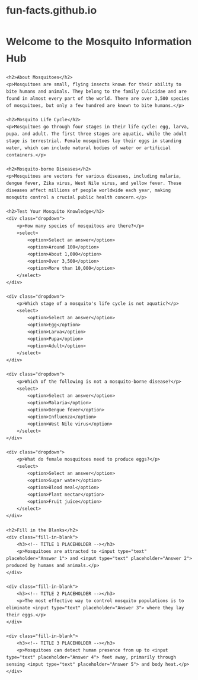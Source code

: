 # fun-facts.github.io
<!DOCTYPE html>
<html lang="en">
<head>
    <meta charset="UTF-8">
    <meta name="viewport" content="width=device-width, initial-scale=1.0">
    <title>Mosquito Information Hub</title>
    <style>
        body {
            font-family: Arial, sans-serif;
            line-height: 1.6;
            margin: 0;
            padding: 20px;
        }
        h1, h2 {
            color: #333;
        }
        .dropdown {
            margin-bottom: 20px;
        }
        .fill-in-blank {
            margin-top: 30px;
        }
        input[type="text"] {
            width: 200px;
            padding: 5px;
        }
    </style>
</head>
<body>
    <h1>Welcome to the Mosquito Information Hub</h1>

    <h2>About Mosquitoes</h2>
    <p>Mosquitoes are small, flying insects known for their ability to bite humans and animals. They belong to the family Culicidae and are found in almost every part of the world. There are over 3,500 species of mosquitoes, but only a few hundred are known to bite humans.</p>

    <h2>Mosquito Life Cycle</h2>
    <p>Mosquitoes go through four stages in their life cycle: egg, larva, pupa, and adult. The first three stages are aquatic, while the adult stage is terrestrial. Female mosquitoes lay their eggs in standing water, which can include natural bodies of water or artificial containers.</p>

    <h2>Mosquito-borne Diseases</h2>
    <p>Mosquitoes are vectors for various diseases, including malaria, dengue fever, Zika virus, West Nile virus, and yellow fever. These diseases affect millions of people worldwide each year, making mosquito control a crucial public health concern.</p>

    <h2>Test Your Mosquito Knowledge</h2>
    <div class="dropdown">
        <p>How many species of mosquitoes are there?</p>
        <select>
            <option>Select an answer</option>
            <option>Around 100</option>
            <option>About 1,000</option>
            <option>Over 3,500</option>
            <option>More than 10,000</option>
        </select>
    </div>

    <div class="dropdown">
        <p>Which stage of a mosquito's life cycle is not aquatic?</p>
        <select>
            <option>Select an answer</option>
            <option>Egg</option>
            <option>Larva</option>
            <option>Pupa</option>
            <option>Adult</option>
        </select>
    </div>

    <div class="dropdown">
        <p>Which of the following is not a mosquito-borne disease?</p>
        <select>
            <option>Select an answer</option>
            <option>Malaria</option>
            <option>Dengue fever</option>
            <option>Influenza</option>
            <option>West Nile virus</option>
        </select>
    </div>

    <div class="dropdown">
        <p>What do female mosquitoes need to produce eggs?</p>
        <select>
            <option>Select an answer</option>
            <option>Sugar water</option>
            <option>Blood meal</option>
            <option>Plant nectar</option>
            <option>Fruit juice</option>
        </select>
    </div>

    <h2>Fill in the Blanks</h2>
    <div class="fill-in-blank">
        <h3><!-- TITLE 1 PLACEHOLDER --></h3>
        <p>Mosquitoes are attracted to <input type="text" placeholder="Answer 1"> and <input type="text" placeholder="Answer 2"> produced by humans and animals.</p>
    </div>

    <div class="fill-in-blank">
        <h3><!-- TITLE 2 PLACEHOLDER --></h3>
        <p>The most effective way to control mosquito populations is to eliminate <input type="text" placeholder="Answer 3"> where they lay their eggs.</p>
    </div>

    <div class="fill-in-blank">
        <h3><!-- TITLE 3 PLACEHOLDER --></h3>
        <p>Mosquitoes can detect human presence from up to <input type="text" placeholder="Answer 4"> feet away, primarily through sensing <input type="text" placeholder="Answer 5"> and body heat.</p>
    </div>
</body>
</html>
